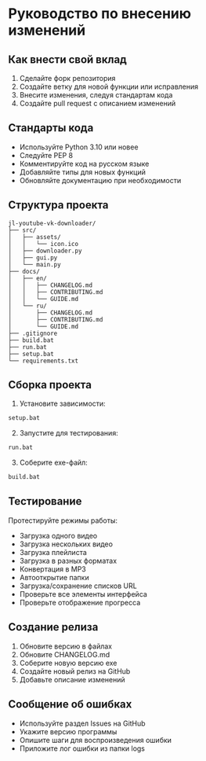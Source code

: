 # Руководство по внесению изменений

## Как внести свой вклад

1. Сделайте форк репозитория
2. Создайте ветку для новой функции или исправления
3. Внесите изменения, следуя стандартам кода
4. Создайте pull request с описанием изменений

## Стандарты кода

- Используйте Python 3.10 или новее
- Следуйте PEP 8
- Комментируйте код на русском языке
- Добавляйте типы для новых функций
- Обновляйте документацию при необходимости

## Структура проекта

```
jl-youtube-vk-downloader/
├── src/
│   ├── assets/
│   │   └── icon.ico
│   ├── downloader.py
│   ├── gui.py
│   └── main.py
├── docs/
│   ├── en/
│   │   ├── CHANGELOG.md
│   │   ├── CONTRIBUTING.md
│   │   └── GUIDE.md
│   └── ru/
│       ├── CHANGELOG.md
│       ├── CONTRIBUTING.md
│       └── GUIDE.md
├── .gitignore
├── build.bat
├── run.bat
├── setup.bat
└── requirements.txt
```

## Сборка проекта

1. Установите зависимости:
```bash
setup.bat
```

2. Запустите для тестирования:
```bash
run.bat
```

3. Соберите exe-файл:
```bash
build.bat
```

## Тестирование

Протестируйте режимы работы:
- Загрузка одного видео
- Загрузка нескольких видео
- Загрузка плейлиста
- Загрузка в разных форматах
- Конвертация в MP3
- Автооткрытие папки
- Загрузка/сохранение списков URL
- Проверьте все элементы интерфейса
- Проверьте отображение прогресса

## Создание релиза

1. Обновите версию в файлах
2. Обновите CHANGELOG.md
3. Соберите новую версию exe
4. Создайте новый релиз на GitHub
5. Добавьте описание изменений

## Сообщение об ошибках

- Используйте раздел Issues на GitHub
- Укажите версию программы
- Опишите шаги для воспроизведения ошибки
- Приложите лог ошибки из папки logs